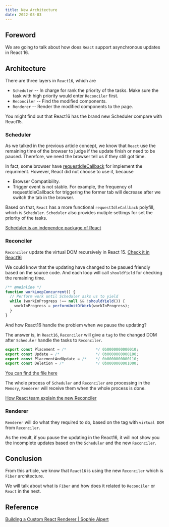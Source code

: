```yaml
---
title: New Architecture
date: 2022-03-03
---
```


## Foreword

We are going to talk about how does `React` support asynchronous updates in React 16.

## Architecture

There are three layers in `React16`, which are

- `Scheduler` -- In charge for rank the priority of the tasks. Make sure the task with high priority would enter `Reconciler` first.
- `Reconciler` -- Find the modified components.
- `Renderer` -- Render the modified components to the page.

You might find out that React16 has the brand new Scheduler compare with React15.

### Scheduler

As we talked in the previous article concept, we know that `React` use the remaining time of the browser to judge if the update finish or need to be paused. Therefore, we need the browser tell us if they still got time.

In fact, some browser have [requestIdleCallback](https://developer.mozilla.org/en-US/docs/Web/API/Window/requestIdleCallback) for implement the requriment. However, React did not choose to use it, because

- Browser Compatibility.
- Trigger event is not stable. For example, the frequency of requestIdleCallback for triggering the former tab will decrease after we switch the tab in the browser.

Based on that, `React` has a more functional `requestIdleCallback` polyfill, which is `Scheduler`. `Scheduler` also provides mutiple settings for set the priority of the tasks.

[Scheduler is an independce package of React](https://github.com/facebook/react/tree/1fb18e22ae66fdb1dc127347e169e73948778e5a/packages/scheduler)

### Reconciler

`Reconciler` update the virtual DOM recursively in React 15. [Check it in React16](https://github.com/facebook/react/blob/1fb18e22ae66fdb1dc127347e169e73948778e5a/packages/react-reconciler/src/ReactFiberWorkLoop.new.js#L1673)

We could know that the updating have changed to be pasued friendly based on the source code. And each loop will call `shouldYield` for checking the remaining time.

```js
/** @noinline */
function workLoopConcurrent() {
  // Perform work until Scheduler asks us to yield
  while (workInProgress !== null && !shouldYield()) {
    workInProgress = performUnitOfWork(workInProgress);
  }
}
```

And how React16 handle the problem when we pause the updating?

The answer is, in `React16`, `Reconciler` will give a `tag` to the changed DOM after `Scheduler` handle the tasks to `Reconciler`.

```js
export const Placement = /*             */ 0b0000000000010;
export const Update = /*                */ 0b0000000000100;
export const PlacementAndUpdate = /*    */ 0b0000000000110;
export const Deletion = /*              */ 0b0000000001000;
```

[You can find the file here](https://github.com/facebook/react/blob/1fb18e22ae66fdb1dc127347e169e73948778e5a/packages/react-reconciler/src/ReactSideEffectTags.js)

The whole process of `Scheduler` and `Reconciler` are processing in the `Memory`, `Renderer` will receive them when the whole process is done.

[How React team explain the new Reconciler](https://reactjs.org/docs/codebase-overview.html#fiber-reconciler)

### Renderer

`Renderer` will do what they required to do, based on the tag with `virtual DOM` from `Reconciler`.

As the result, if you pause the updating in the React16, it will not show you the incomplete updates based on the `Scheduler` and the new `Reconciler`.

## Conclusion

From this article, we know that `React16` is using the new `Reconciler` which is `Fiber` architecture.

We will talk about what is `Fiber` and how does it related to `Reconciler` or `React` in the next.

## Reference

[Building a Custom React Renderer | Sophie Alpert](https://www.youtube.com/watch?v=CGpMlWVcHok&list=PLPxbbTqCLbGHPxZpw4xj_Wwg8-fdNxJRh&index=7)
